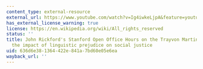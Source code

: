 ```yaml
---
content_type: external-resource
external_url: https://www.youtube.com/watch?v=Ig4iwkeLjpA&feature=youtu.be
has_external_license_warning: true
license: https://en.wikipedia.org/wiki/All_rights_reserved
status: ''
title: John Rickford's Stanford Open Office Hours on the Trayvon Martin trial and
  the impact of linguistic prejudice on social justice
uid: 636d6e38-1364-422e-841a-7bd60e05e6ea
wayback_url: ''
---
```

